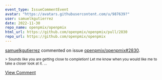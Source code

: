 ```yaml
---
event_type: IssueCommentEvent
avatar: "https://avatars.githubusercontent.com/u/987639?"
user: samuelkgutierrez
date: 2022-11-30
repo_name: openpmix/openpmix
html_url: https://github.com/openpmix/openpmix/pull/2830
repo_url: https://github.com/openpmix/openpmix
---
```


<a href='https://github.com/samuelkgutierrez' target='_blank'>samuelkgutierrez</a> commented on issue <a href='https://github.com/openpmix/openpmix/pull/2830' target='_blank'>openpmix/openpmix#2830</a>.

<small>> Sounds like you are getting close to completion! Let me know when you would like me to take a closer look at it....</small>

<a href='https://github.com/openpmix/openpmix/pull/2830' target='_blank'>View Comment</a>